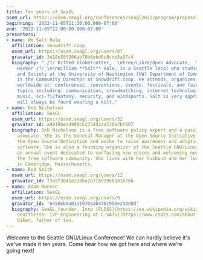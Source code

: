 ```yaml
---
title: Ten years of SeaGL
osem_url: https://osem.seagl.org/conferences/seagl2022/program/proposals/900
beginning: '2022-11-05T11:30:00.000-07:00'
end: '2022-11-05T12:00:00.000-07:00'
presenters:
- name: Wm Salt Hale
  affiliation: Snowdrift.coop
  osem_url: https://osem.seagl.org/users/87
  gravatar_id: 3e18e58f206ab70b6ebd6c8cde5a37c4
  biography: "_/?/ Kilted Globetrotter,  \nFree/Libre/Open Advocate,  \nand Lifelong
    Hacker /?/_\n\nWilliam **Salt** Hale, is a Seattle local who studies Technology
    and Society at the University of Washington (UW) Department of Communication and
    is the Community Director at Snowdrift.coop. He attends, organizes, and speaks
    worldwide at: conferences, conventions, events, festivals, and faires; on various
    topics including: communication, crowdmatching, internet technologies, linux,
    music, sci-fi/fantasy, security, and windsports. Salt is very approachable and
    will always be found wearing a kilt."
- name: Deb Nicholson
  affiliation: SeaGL
  osem_url: https://osem.seagl.org/users/32
  gravatar_id: ad818bec4900cb3354d2aa536a7bf207
  biography: Deb Nicholson is a free software policy expert and a passionate community
    advocate. She is the General Manager at the Open Source Initiative which stewards
    the Open Source Definition and works to raise awareness and adoption of open source
    software. She is also a founding organizer of the Seattle GNU/Linux Conference,
    an annual event dedicated to surfacing new voices and welcoming new people to
    the free software community. She lives with her husband and her lucky black cat
    in Cambridge, Massachusetts.
- name: Rob Smith
  osem_url: https://osem.seagl.org/users/12
  gravatar_id: f3a5f3841e22dbe2a718d296b181076b
- name: Adam Monsen
  affiliation: SeaGL
  osem_url: https://osem.seagl.org/users/9
  gravatar_id: '0458eb0a01a197b5ab476c956e243e8d'
  biography: SeaGL founder. Into [FLOSS](https://en.wikipedia.org/wiki/Free_and_open-source_software).
    Seattleite. [VP Engineering at C-SATS](https://www.csats.com/about-us). Baker,
    biker, father of two.
---
```


Welcome to the Seattle GNU/Linux Conference! We can hardly believe it's we've made it ten years. Come hear how we got here and where we're going next!

